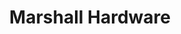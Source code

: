 ---
title: "Marshall Hardware"
url: /duluth/marshall-hardware-east-superior-street/
shop: hardware
---
